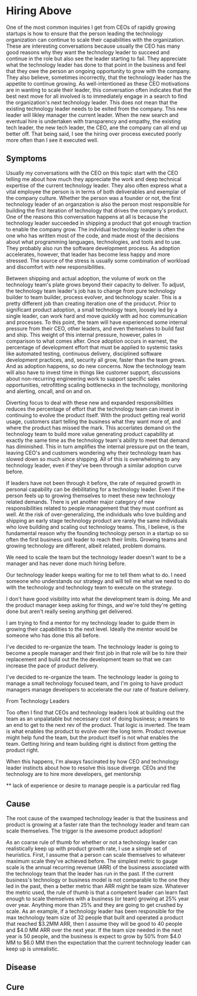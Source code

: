 # Hiring Above

One of the most common inquiries I get from CEOs of rapidly growing startups is how to ensure that the person leading the technology organization can continue to scale their capabilities with the organization. These are interesting conversations because usually the CEO has many good reasons why they want the technology leader to succeed and continue in the role but also see the leader starting to fail. They appreciate what the technology leader has done to that point in the business and feel that they owe the person an ongoing opportunity to grow with the company. They also believe, sometimes incorrectly, that the technology leader has the appetite to continue growing. As well-intentioned as these CEO motivations are in wanting to scale their leader, this conversation often indicates that the best next move for all involved is to immediately engage in a search to find the organization's next technology leader. This does not mean that the existing technology leader needs to be exited from the company. This new leader will likley manager the current leader. When the new search and eventual hire is undertaken with transparency and empathy, the existing tech leader, the new tech leader, the CEO, ane the company can all end up better off. That being said, I see the hiring over process executed poorly more often than I see it executed well.

## Symptoms
Usually my conversations with the CEO on this topic start with the CEO telling me about how much they appreciate the work and deep technical expertise of the current technology leader. They also often express what a vital employee the person is in terms of both deliverables and exemplar of the company culture. Whether the person was a founder or not, the first technology leader of an organzation is also the person most responsible for building the first iteration of technology that drives the company's product. One of the reasons this conversation happens at all is because the technology leader succeeded in shipping a product that got enough traction to enable the company grow. The indvidual technology leader is often the one who has written most of the code, and made most of the decisions about what programming languages, technologies, and tools and to use. They probably also run the software development process. As adoption accelerates, however, that leader has become less happy and more stressed. The source of the stress is usually some combination of workload and discomfort with new responsibilities. 

Between shipping and actual adoption, the volume of work on the technology team's plate grows beyond their capacity to deliver. To adjust, the technology team leader's job has to change from pure technology builder to team builder, process evolver, and technology scaler. This is a pretty different job than creating iteration one of the producvt. Prior to significant product adoption, a small technology team, loosely led by a single leader, can work hard and move quickly with ad hoc communication and processes. To this point, the team will have experienced some internal pressure from their CEO, other leaders, and even themselves to build fast and ship. This weight of this internal pressure, however, pales in comparison to what comes after. Once adoption occurs in earnest, the percentage of development effort that must be applied to systemic tasks like automated testing, continuous delivery, disciplined software development practices, and, security all grow, faster than the team grows.  And as adoption happens, so do new concerns. Now the technology team will also have to invest time in things like customer support, discussions about non-recurring engineering work to support specific sales opportunities, retrofitting scaling bottlenecks in the technology, monitoring and alerting, oncall, and on and on.

Diverting focus to deal with these new and expanded responsibilities reduces the percentage of effort that the technology team can invest in continuing to evolve the product itself. With the product getting real world usage, customers start telling the business what they want more of, and where the product has missed the mark. This accerlates demand on the technology team to build more value generating product capability at exactly the same time as the technology team's ability to meet that demand has diminished. This in turn amplifies the internal pressure put on the team, leaving CEO's and customers wondering why their technology team has slowed down so much since shipping. All of this is overwhelming to any technology leader, even if they've been through a similar adoption curve before. 

If leaders have not been through it before, the rate of required growth in personal capability can be debilitating for a technology leader. Even if the person feels up to growing themselves to meet these new technology related demands. There is yet another major category of new responsibilities related to people management that they must confront as well. At the risk of over-generalizing, the individuals who love building and shipping an early stage technology product are rarely the same individuals who love building and scaling out technology teams. This, I believe, is the fundamental reason why the founding technology person in a startup so so often the first business unit leader to reach their limits. Growing teams and growing technology are different, albeit related, problem domains.




We need to scale the team but the technology leader doesn't want to be a manager and has never done much hiring before.

Our technology leader keeps waiting for me to tell them what to do. I need someone who understands our strategy and will tell me what we need to do with the technology and technology team to execute on the strategy.

I don't have good visibility into what the development team is doing. Me and the product manager keep asking for things, and we're told they're getting done but aren't really seeing anything get delivered.

I am trying to find a mentor for my technology leader to guide them in growing their capabilities to the next level. Ideally the mentor would be someone who has done this all before.

I've decided to re-organize the team. The technology leader is going to become a people manager and their first job in that role will be to hire their replacement and build out the the development team so that we can increase the pace of product delivery.

I've decided to re-organize the team. The technology leader is going to manage a small technology focused team, and I'm going to have product managers manage developers to accelerate the our rate of feature delivery.


From Technology Leaders



Too often I find that CEOs and technology leaders look at building out the team as an unpalatable but necessary cost of doing business; a means to an end to get to the next rev of the product. That logic is inverted. The team is what enables the product to evolve over the long term. Product revenue might help fund the team, but the product itself is not what enables the team. Getting hiring and team building right is distinct from getting the product right.

When this happens, I'm always fascinated by how CEO and technology leader instincts about how to resolve this issue diverge. CEOs and the technology are to hire more developers, get mentorship

** lack of experience or desire to manage people is a particular red flag

## Cause

The root cause of the swamped technology leader is that the business and product is growing at a faster rate than the technology leader and team can scale themselves. The trigger is the awesome product adoption! 

As an coarse rule of thumb for whether or not a technology leader can realistically keep up with product growth rate, I use a simple set of heuristics. First, I assume that a person can scale themselves to whatever maximum scale they've achieved before. The simplest metric to gauge scale is the annual recurring revenue (ARR) of the business associated with the technology team that the leader has run in the past. If the current business's technology or business model is not comparable to the one they led in the past, then a better metric than ARR might be team size. Whatever the metric used, the rule of thumb is that a competent leader can learn fast enough to scale themselves with a business (or team) growing at 25% year over year. Anything more than 25% and they are going to get crushed by scale. As an example, if a technology leader has been responsible for the max technology team size of 32 people that built and operated a product that reached $3.2MM ARR, then I assume they will be good to 40 people and $4.0 MM ARR over the next year. If the team size needed in the next year is 50 people, and the business is expect to grow by 50% from $4.0 MM to $6.0 MM then the expectation that the current technology leader can keep up is unrealistic.

## Disease
## Cure

